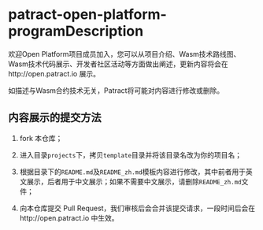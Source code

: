 # patract-open-platform-program**Description**

欢迎Open Platform项目成员加入，您可以从项目介绍、Wasm技术路线图、Wasm技术代码展示、开发者社区活动等方面做出阐述，更新内容将会在http://open.patract.io 展示。

如描述与Wasm合约技术无关，Patract将可能对内容进行修改或删除。

## 内容展示的提交方法

1. fork 本仓库；

2. 进入目录`projects`下，拷贝`template`目录并将该目录名改为你的项目名；

3. 根据目录下的`README.md`及`README_zh.md`模板内容进行修改，其中前者用于英文展示，后者用于中文展示；如果不需要中文展示，请删除`README_zh.md`文件；

4. 向本仓库提交 Pull Request，我们审核后会合并该提交请求，一段时间后会在http://open.patract.io 中生效。

   